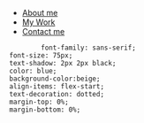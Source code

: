 <ul class = "contents">
                <li> <a href = "#about">About me</a></li>
                <li> <a href = "#my-work">My Work</a></li>
                <li> <a href = "#contact-info">Contact me</a></li>
            </ul>

            font-family: sans-serif;
    font-size: 75px;
    text-shadow: 2px 2px black;
    color: blue;
    background-color:beige; 
    align-items: flex-start;
    text-decoration: dotted;
    margin-top: 0%;
    margin-bottom: 0%;